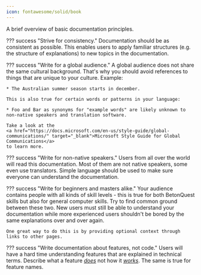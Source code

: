 ```yaml
---
icon: fontawesome/solid/book
---
```

A brief overview of basic documentation principles.


??? success "Strive for consistency."
    Documentation should be as consistent as possible. This enables users to apply familiar structures
    (e.g. the structure of explanations) to new topics in the documentation.

??? success "Write for a global audience."
    A global audience does not share the same cultural background.
    That's why you should avoid references to things that are unique to your culture. Example:

    * The Australian summer season starts in december.

    This is also true for certain words or patterns in your language:
    
    * Foo and Bar as synonyms for "example words" are likely unknown to non-native speakers and translation software.
    
    Take a look at the 
    <a href="https://docs.microsoft.com/en-us/style-guide/global-communications/" target="_blank">Microsoft Style Guide for Global Communications</a>
    to learn more.


??? success "Write for non-native speakers."
    Users from all over the world will read this documentation. Most of them are not native speakers,
    some even use translators. Simple language should be used to make sure everyone can understand the documentation.


??? success "Write for beginners and masters alike."
    Your audience contains people with all kinds of skill levels - this is true for both BetonQuest skills but also
    for general computer skills. Try to find common ground between these two. New users must still be able to understand
    your documentation while more experienced users shouldn't be bored by the same explanations over and over again.

    One great way to do this is by providing optional context through links to other pages.

??? success "Write documentation about features, not code."
    Users will have a hard time understanding features that are explained in technical
    terms. Describe what a feature _<u>does</u>_ not how it _<u>works</u>_. The same is true for feature names.
